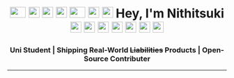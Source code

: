 <div align="">
    <h1 align="center">
    <img src="https://cultofthepartyparrot.com/parrots/asyncparrot.gif" width="36" height="25"/>
    <img src="https://cultofthepartyparrot.com/parrots/hd/60fpsparrot.gif" width="25" height="25"/>
    <img src="https://cultofthepartyparrot.com/parrots/hd/jumpingparrot.gif" width="25" height="25"/>
    <img src="https://cultofthepartyparrot.com/parrots/hd/dealwithitnowparrot.gif" width="25" height="25"/>
    <img src="https://cultofthepartyparrot.com/parrots/fixparrot.gif" width="36" height="25"/>
    <img src="https://cultofthepartyparrot.com/parrots/hd/laptop_parrot.gif" width="25" height="25"/>
    <img src="https://cultofthepartyparrot.com/parrots/hd/spinningparrot.gif" width="25" height="25"/>
    Hey, I'm Nithitsuki
    <img src="https://cultofthepartyparrot.com/parrots/hd/levitationparrot.gif" width="25" height="25"/>
    <img src="https://cultofthepartyparrot.com/parrots/hd/meldparrot.gif" width="25" height="25"/>
    <img src="https://cultofthepartyparrot.com/parrots/hd/stableparrot.gif" width="25" height="25"/>
    <img src="https://cultofthepartyparrot.com/parrots/hd/scienceparrot.gif" width="25" height="25"/>
    <img src="https://cultofthepartyparrot.com/parrots/hd/pirateparrot.gif" width="25" height="25"/>
    <img src="https://cultofthepartyparrot.com/parrots/hd/mustacheparrot.gif" width="25" height="25"/>
    <img src="https://cultofthepartyparrot.com/parrots/hd/moonwalkingparrot.gif" width="25" height="25"/>
    </h1>
</div>

<h3 align="center"> Uni Student | Shipping Real-World <s>Liabilities</s> Products | Open-Source Contributer</h3>

---
<!--
As a great man once said,\
"_Why do they call it oven when you of in the cold food of out hot eat the food_"

( quote courtesy of [@heftymouse](https://github.com/heftymouse/) )

---

### Tools I use to make (break) stuff:
<table width="100%" style="border: none; border-collapse: collapse;">
    <tr>
        <td width="max-content" height="min-content" valign="top" style="padding: 0 0px 0 0; border: none;">
            <h4 align="left" style="margin: 0px; padding: 0px;">Programming:</h4>
            <p align="left">
                <a href="https://www.cprogramming.com/" target="_blank" rel="noreferrer"><img src="https://raw.githubusercontent.com/devicons/devicon/master/icons/c/c-original.svg" alt="c" width="40" height="40"/></a>
                <a href="https://www.java.com" target="_blank" rel="noreferrer"><img src="https://raw.githubusercontent.com/devicons/devicon/master/icons/java/java-original.svg" alt="java" width="40" height="40"/></a>
                <a href="https://www.python.org" target="_blank" rel="noreferrer"><img src="https://raw.githubusercontent.com/devicons/devicon/master/icons/python/python-original.svg" alt="python" width="40" height="40"/></a>
                <a href="https://www.arduino.cc/" target="_blank" rel="noreferrer"><img src="https://cdn.worldvectorlogo.com/logos/arduino-1.svg" alt="arduino" width="40" height="40"/></a>
            </p>
        </td>
        <td width="max-content" height="min-content" valign="top" style="padding: 0 0px; border: none;">
            <h4 align="left" style="margin: 0px; padding: 0px;">Web Development:</h4>
            <p align="left">
<~--                 <a href="https://www.w3.org/html/" target="_blank" rel="noreferrer"><img src="https://raw.githubusercontent.com/devicons/devicon/master/icons/html5/html5-original-wordmark.svg" alt="html5" width="40" height="40"/></a> --~>
<~--                 <a href="https://www.w3schools.com/css/" target="_blank" rel="noreferrer"><img src="https://raw.githubusercontent.com/devicons/devicon/master/icons/css3/css3-original-wordmark.svg" alt="css3" width="40" height="40"/></a> --~>
                <a href="https://developer.mozilla.org/en-US/docs/Web/JavaScript" target="_blank" rel="noreferrer"><img src="https://raw.githubusercontent.com/devicons/devicon/master/icons/javascript/javascript-original.svg" alt="javascript" width="40" height="40"/></a>
                <a href="https://www.typescriptlang.org/" target="_blank" rel="noreferrer"><img src="https://raw.githubusercontent.com/devicons/devicon/master/icons/typescript/typescript-original.svg" alt="typescript" width="40" height="40"/></a>
                <a href="https://reactjs.org/" target="_blank" rel="noreferrer"><img src="https://raw.githubusercontent.com/devicons/devicon/master/icons/react/react-original-wordmark.svg" alt="react" width="40" height="40"/></a>
                <a href="https://nextjs.org/" target="_blank" rel="noreferrer" style="text-decoration-line: none;"><img src="https://uxwing.com/wp-content/themes/uxwing/download/brands-and-social-media/nextjs-icon.svg" alt="nextjs" width="40" height="40"/></a>
                <a href="https://spring.io" target="_blank" rel="noreferrer"><img src="https://cdn.jsdelivr.net/gh/devicons/devicon@latest/icons/spring/spring-original.svg" alt="springBoot" width="40" height="40"/></a>
                <a href="https://tailwindcss.com/" target="_blank" rel="noreferrer"><img src="https://www.vectorlogo.zone/logos/tailwindcss/tailwindcss-icon.svg" alt="tailwind" width="40" height="40"/></a>
                <a href="https://gohugo.io/" target="_blank" rel="noreferrer"><img src="https://api.iconify.design/logos-hugo.svg" alt="hugo" width="40" height="40"/></a>
            </p>
        </td>
        <td width="max-content" height="min-content" valign="top" style="padding: 0 0 0 0px; border: none;">
            <h4 align="left" style="margin: 0px; padding: 0px;">DevOps:</h4>
            <p align="left">
                <a href="https://git-scm.com/" target="_blank" rel="noreferrer"><img src="https://www.vectorlogo.zone/logos/git-scm/git-scm-icon.svg" alt="git" width="40" height="40"/></a>
                <a href="https://www.gnu.org/software/bash/" target="_blank" rel="noreferrer"><img src="https://www.svgrepo.com/download/353478/bash-icon.svg" alt="bash" width="40" height="40"/></a>
                <a href="https://www.linux.org/" target="_blank" rel="noreferrer"><img src="https://raw.githubusercontent.com/devicons/devicon/master/icons/linux/linux-original.svg" alt="linux" width="40" height="40"/></a>
                <a href="https://www.mysql.com/" target="_blank" rel="noreferrer"><img src="https://raw.githubusercontent.com/devicons/devicon/master/icons/mysql/mysql-original-wordmark.svg" alt="mysql" width="40" height="40"/></a>
                <a href="https://www.gentoo.org/" target="_blank" rel="noreferrer"> <img src="https://cdn.jsdelivr.net/gh/devicons/devicon@latest/icons/gentoo/gentoo-original.svg" alt="gentoo" width="40" height="40" /></a>
                <a href="https://neovim.io/" target="_blank" rel="noreferrer"> <img src="https://cdn.jsdelivr.net/gh/devicons/devicon@latest/icons/neovim/neovim-original.svg" alt="neovim" width="40" height="40"/></a>
            </p>
        </td>
    </tr>
</table>
-->
